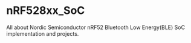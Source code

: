 # nRF528xx_SoC
All about Nordic Semiconductor nRF52 Bluetooth Low Energy(BLE) SoC implementation and projects.
